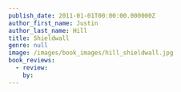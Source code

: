 ```yaml
---
publish_date: 2011-01-01T00:00:00.000000Z
author_first_name: Justin
author_last_name: Hill
title: Shieldwall
genre: null
image: /images/book_images/hill_shieldwall.jpg
book_reviews:
  - review: 
    by: 
---
```

